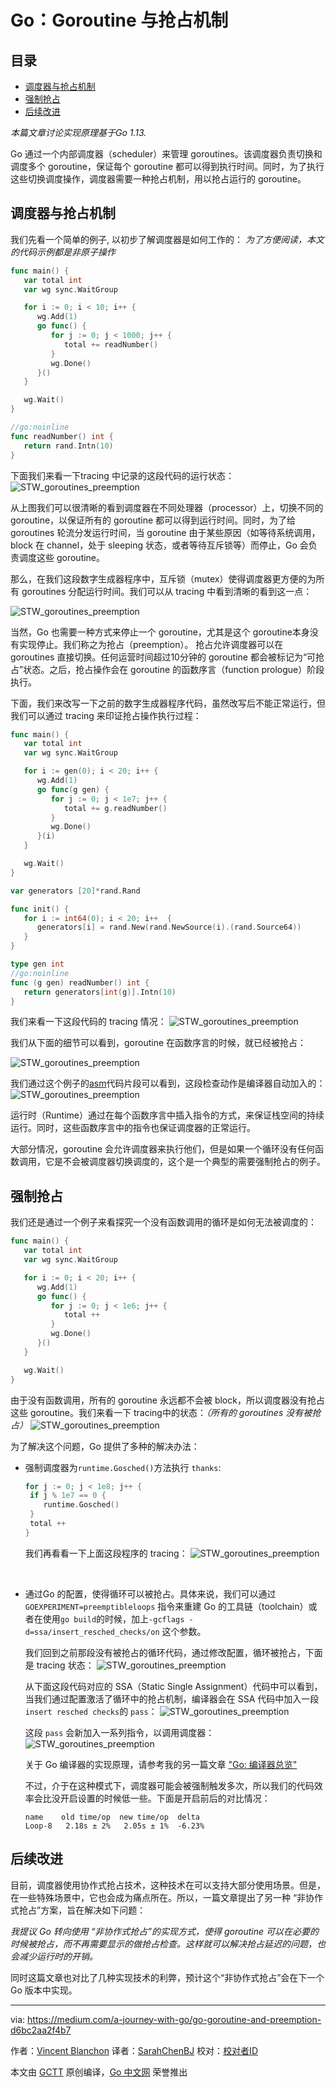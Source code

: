 # Go：Goroutine 与抢占机制

## 目录
- [调度器与抢占机制](#调度器与抢占机制)
- [强制抢占](#强制抢占)
- [后续改进](#后续改进)

*本篇文章讨论实现原理基于Go 1.13.*

Go 通过一个内部调度器（scheduler）来管理 goroutines。该调度器负责切换和调度多个 goroutine，保证每个 goroutine 都可以得到执行时间。同时，为了执行这些切换调度操作，调度器需要一种抢占机制，用以抢占运行的 goroutine。

## 调度器与抢占机制

我们先看一个简单的例子, 以初步了解调度器是如何工作的：
*为了方便阅读，本文的代码示例都是非原子操作*

```go
func main() {
   var total int
   var wg sync.WaitGroup

   for i := 0; i < 10; i++ {
      wg.Add(1)
      go func() {
         for j := 0; j < 1000; j++ {
            total += readNumber()
         }
         wg.Done()
      }()
   }

   wg.Wait()
}

//go:noinline
func readNumber() int {
   return rand.Intn(10)
}
```

下面我们来看一下tracing 中记录的这段代码的运行状态：
![STW_goroutines_preemption](https://github.com/SarahChenBJ/gctt-image/blob/master/20191213-goroutin-and-preemption/scheduler_preemption_tracing.png?raw=true)
<br>

从上图我们可以很清晰的看到调度器在不同处理器（processor）上，切换不同的 goroutine，以保证所有的 goroutine 都可以得到运行时间。同时，为了给 goroutines 轮流分发运行时间，当 goroutine 由于某些原因（如等待系统调用，block 在 channel，处于 sleeping 状态，或者等待互斥锁等）而停止，Go 会负责调度这些 goroutine。

那么，在我们这段数字生成器程序中，互斥锁（mutex）使得调度器更方便的为所有 goroutines 分配运行时间。我们可以从 tracing 中看到清晰的看到这一点：

![STW_goroutines_preemption](https://github.com/SarahChenBJ/gctt-image/blob/master/20191213-goroutin-and-preemption/scheduler_preemption_tracing_mutex.png?raw=true)
<br>

当然，Go 也需要一种方式来停止一个 goroutine，尤其是这个 goroutine本身没有实现停止。我们称之为抢占（preemption）。 抢占允许调度器可以在 goroutines 直接切换。任何运营时间超过10分钟的 goroutine 都会被标记为“可抢占”状态。之后，抢占操作会在 goroutine 的函数序言（function prologue）阶段执行。

下面，我们来改写一下之前的数字生成器程序代码，虽然改写后不能正常运行，但我们可以通过 tracing 来印证抢占操作执行过程：

```go
func main() {
   var total int
   var wg sync.WaitGroup

   for i := gen(0); i < 20; i++ {
      wg.Add(1)
      go func(g gen) {
         for j := 0; j < 1e7; j++ {
            total += g.readNumber()
         }
         wg.Done()
      }(i)
   }

   wg.Wait()
}

var generators [20]*rand.Rand

func init() {
   for i := int64(0); i < 20; i++  {
      generators[i] = rand.New(rand.NewSource(i).(rand.Source64))
   }
}

type gen int
//go:noinline
func (g gen) readNumber() int {
   return generators[int(g)].Intn(10)
}
```

我们来看一下这段代码的 tracing 情况：
![STW_goroutines_preemption](https://github.com/SarahChenBJ/gctt-image/blob/master/20191213-goroutin-and-preemption/scheduler_preemption_tracing_preempt.png?raw=true)
<br>

我们从下面的细节可以看到，goroutine 在函数序言的时候，就已经被抢占：

![STW_goroutines_preemption](https://github.com/SarahChenBJ/gctt-image/blob/master/20191213-goroutin-and-preemption/scheduler_preemption_tracing_preempt2.png?raw=true)
<br>

我们通过这个例子的[asm](https://golang.org/doc/asm)代码片段可以看到，这段检查动作是编译器自动加入的：
![STW_goroutines_preemption](https://github.com/SarahChenBJ/gctt-image/blob/master/20191213-goroutin-and-preemption/scheduler_preemption_asm.png?raw=true)
<br>

运行时（Runtime）通过在每个函数序言中插入指令的方式，来保证栈空间的持续运行。同时，这些函数序言中的指令也保证调度器的正常运行。

大部分情况，goroutine 会允许调度器来执行他们，但是如果一个循环没有任何函数调用，它是不会被调度器切换调度的，这个是一个典型的需要强制抢占的例子。

## 强制抢占

我们还是通过一个例子来看探究一个没有函数调用的循环是如何无法被调度的：

```go
func main() {
   var total int
   var wg sync.WaitGroup

   for i := 0; i < 20; i++ {
      wg.Add(1)
      go func() {
         for j := 0; j < 1e6; j++ {
            total ++
         }
         wg.Done()
      }()
   }

   wg.Wait()
}
```

由于没有函数调用，所有的 goroutine 永远都不会被 block，所以调度器没有抢占这些 goroutine。我们来看一下 tracing中的状态：*（所有的 goroutines 没有被抢占）*
![STW_goroutines_preemption](https://github.com/SarahChenBJ/gctt-image/blob/master/20191213-goroutin-and-preemption/force_preemption_tracing.png?raw=true)
<br>

为了解决这个问题，Go 提供了多种的解决办法：

- 强制调度器为`runtime.Gosched()`方法执行 `thanks`:
  ```go
  for j := 0; j < 1e8; j++ {
   if j % 1e7 == 0 {
      runtime.Gosched()
   }
   total ++
  }
  ```
  我们再看看一下上面这段程序的 tracing：
![STW_goroutines_preemption](https://github.com/SarahChenBJ/gctt-image/blob/master/20191213-goroutin-and-preemption/force_preemption_tracing1.png?raw=true)
<br>

- 通过Go 的配置，使得循环可以被抢占。具体来说，我们可以通过 `GOEXPERIMENT=preemptibleloops` 指令来重建 Go 的工具链（toolchain）或者在使用`go build`的时候，加上`-gcflags -d=ssa/insert_resched_checks/on` 这个参数。

   我们回到之前那段没有被抢占的循环代码，通过修改配置，循环被抢占，下面是 tracing 状态：
   ![STW_goroutines_preemption](https://github.com/SarahChenBJ/gctt-image/blob/master/20191213-goroutin-and-preemption/force_preemption_tracing2.png?raw=true)
   <br>

   从下面这段代码对应的 SSA（Static Single Assignment）代码中可以看到，当我们通过配置激活了循环中的抢占机制，编译器会在 SSA 代码中加入一段`insert resched checks`的 `pass`：
   ![STW_goroutines_preemption](https://github.com/SarahChenBJ/gctt-image/blob/master/20191213-goroutin-and-preemption/force_preemption_pass.png?raw=true)
   <br>

   这段 `pass` 会新加入一系列指令，以调用调度器：
      ![STW_goroutines_preemption](https://github.com/SarahChenBJ/gctt-image/blob/master/20191213-goroutin-and-preemption/force_preemption_pass2.png?raw=true)
   <br>

   关于 Go 编译器的实现原理，请参考我的另一篇文章 ["Go: 编译器总览"](https://medium.com/a-journey-with-go/go-overview-of-the-compiler-4e5a153ca889)

   不过，介于在这种模式下，调度器可能会被强制触发多次，所以我们的代码效率会比没开启设置的时候低一些。下面是开启前后的对比情况：

   ```
   name    old time/op  new time/op  delta
   Loop-8   2.18s ± 2%   2.05s ± 1%  -6.23%
   ```

## 后续改进

目前，调度器使用协作式抢占技术，这种技术在可以支持大部分使用场景。但是，在一些特殊场景中，它也会成为痛点所在。所以，一篇文章提出了另一种 “非协作式抢占”方案，旨在解决如下问题：

*我提议 Go 转向使用 “非协作式抢占”的实现方式，使得 goroutine 可以在必要的时候被抢占，而不再需要显示的做抢占检查。这样就可以解决抢占延迟的问题，也会减少运行时的开销。*

同时这篇文章也对比了几种实现技术的利弊，预计这个“非协作式抢占”会在下一个 Go 版本中实现。

----------------

via: https://medium.com/a-journey-with-go/go-goroutine-and-preemption-d6bc2aa2f4b7

作者：[Vincent Blanchon](https://medium.com/@blanchon.vincent)
译者：[SarahChenBJ](https://github.com/SarahChenBJ)
校对：[校对者ID](https://github.com/校对者ID)

本文由 [GCTT](https://github.com/studygolang/GCTT) 原创编译，[Go 中文网](https://studygolang.com/) 荣誉推出